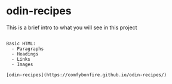 # odin-recipes

This is a brief intro to what you will see in this project

~~~~~~~~~~[O]~~~~~~~~~~ 

Basic HTML:
  - Paragraphs
  - Headings
  - Links
  - Images

[odin-recipes](https://comfybonfire.github.io/odin-recipes/)
			   